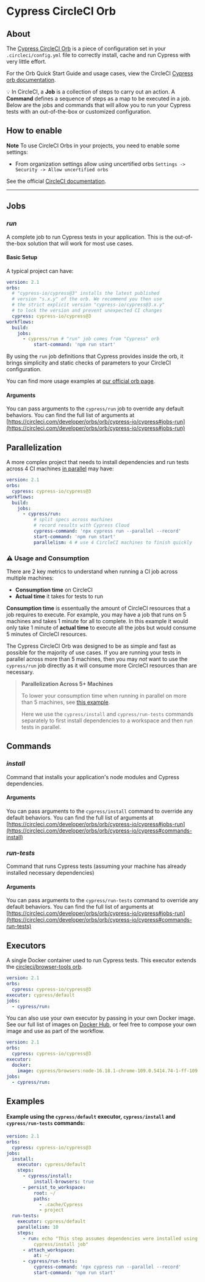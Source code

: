 # Cypress CircleCI Orb

## About

The [Cypress CircleCI Orb](https://github.com/cypress-io/circleci-orb) is a
piece of configuration set in your `.circleci/config.yml` file to correctly
install, cache and run Cypress with very little effort.

For the Orb Quick Start Guide and usage cases, view the CircleCI
[Cypress orb documentation](https://circleci.com/developer/orbs/orb/cypress-io/cypress).

💡 In CircleCI, a **Job** is a collection of steps to carry out an action. A **Command** defines a sequence of steps as a map to be executed in a job. Below are the jobs and commands that will allow you to run your Cypress tests with an out-of-the-box or customized configuration.

## How to enable

**Note** To use CircleCI Orbs in your projects, you need to enable some settings:

- From organization settings allow using uncertified orbs `Settings -> Security -> Allow uncertified orbs`

See the official [CircleCI documentation](https://circleci.com/docs/2.0/using-orbs/).

---

## Jobs

### _run_

A complete job to run Cypress tests in your application. This is the out-of-the-box solution that will work for most use cases.

#### Basic Setup

A typical project can have:

```yaml
version: 2.1
orbs:
  # "cypress-io/cypress@3" installs the latest published
  # version "s.x.y" of the orb. We recommend you then use
  # the strict explicit version "cypress-io/cypress@3.x.y"
  # to lock the version and prevent unexpected CI changes
  cypress: cypress-io/cypress@3
workflows:
  build:
    jobs:
      - cypress/run # "run" job comes from "Cypress" orb
          start-command: 'npm run start'
```

By using the `run` job definitions that Cypress provides inside the orb, it
brings simplicity and static checks of parameters to your CircleCI
configuration.

You can find more usage examples at
[our official orb page](https://circleci.com/developer/orbs/orb/cypress-io/cypress).

#### Arguments

You can pass arguments to the `cypress/run` job to override any default behaviors. You can find the full list of arguments at [https://circleci.com/developer/orbs/orb/cypress-io/cypress#jobs-run](https://circleci.com/developer/orbs/orb/cypress-io/cypress#jobs-run)

## Parallelization

A more complex project that needs to install dependencies 
and run tests across 4 CI machines [in parallel](https://docs.cypress.io/guides/guides/parallelization)
may have:

```yaml
version: 2.1
orbs:
  cypress: cypress-io/cypress@3
workflows:
  build:
    jobs:
      - cypress/run:
          # split specs across machines
          # record results with Cypress Cloud
          cypress-command: 'npx cypress run --parallel --record'
          start-command: 'npm run start'
          parallelism: 4 # use 4 CircleCI machines to finish quickly
```

### ⚠️ Usage and Consumption

There are 2 key metrics to understand when running a CI job across multiple
machines:
- **Consumption time** on CircleCI 
- **Actual time** it takes for tests to run

**Consumption time** is essentually the amount of CircleCI resources that a job requires
to execute. For example, you may have a job that runs on 5 machines and takes 1 minute
for all to complete. In this example it would only take 1 minute of **actual time** to execute
all the jobs but would consume 5 minutes of CircleCI resources. 

The Cypress CircleCI Orb
was designed to be as simple and fast as possible for the majority of use cases.
If you are running your tests in parallel across more than 5
machines, then you may _not_ want to use the `cypress/run` job directly as it will consume
more CircleCI resources than are necessary.

> **Parallelization Across 5+ Machines**
>
> To lower your consumption time when running in parallel on more than 5 machines,
> see [this example](https://circleci.com/developer/orbs/orb/cypress-io/cypress#usage-commands). 
>
> Here we use the `cypress/install` and
> `cypress/run-tests` commands separately to first install dependencies to a workspace and then run tests in parallel. 

## Commands

### _install_

Command that installs your application's node modules and Cypress dependencies.

#### Arguments

You can pass arguments to the `cypress/install` command to override any default behaviors. You can find the full list of arguments at [https://circleci.com/developer/orbs/orb/cypress-io/cypress#jobs-run](https://circleci.com/developer/orbs/orb/cypress-io/cypress#commands-install)

### _run-tests_

Command that runs Cypress tests (assuming your machine has already installed
necessary dependencies)

#### Arguments

You can pass arguments to the `cypress/run-tests` command to override any default behaviors. You can find the full list of arguments at [https://circleci.com/developer/orbs/orb/cypress-io/cypress#jobs-run](https://circleci.com/developer/orbs/orb/cypress-io/cypress#commands-run-tests)

## Executors

A single Docker container used to run Cypress tests. This executor extends the [circleci/browser-tools orb](https://circleci.com/developer/orbs/orb/circleci/browser-tools).

```yaml
version: 2.1
orbs:
  cypress: cypress-io/cypress@3
executor: cypress/default
jobs:
  - cypress/run:
```

You can also use your own executor by passing in your own Docker image. See our full list of images on [Docker Hub](https://hub.docker.com/r/cypress/browsers/tags), or feel free to compose your own image and use as part of the workflow.

```yaml
version: 2.1
orbs:
  cypress: cypress-io/cypress@3
executor:
  docker:
    image: cypress/browsers:node-16.18.1-chrome-109.0.5414.74-1-ff-109.0-edge-109.0.1518.52-1 # your Docker image here
jobs:
  - cypress/run:
```

## Examples

#### Example using the `cypress/default` executor, `cypress/install` and `cypress/run-tests` commands:

```yaml
version: 2.1
orbs:
  cypress: cypress-io/cypress@3
jobs:
  install:
    executor: cypress/default
    steps:
      - cypress/install:
          install-browsers: true
      - persist_to_workspace:
          root: ~/
          paths:
            - .cache/Cypress
            - project
  run-tests:
    executor: cypress/default
    parallelism: 10
    steps:
      - run: echo "This step assumes dependencies were installed using the
          cypress/install job"
      - attach_workspace:
          at: ~/
      - cypress/run-tests:
          cypress-command: 'npx cypress run --parallel --record'
          start-command: 'npm run start'
```
